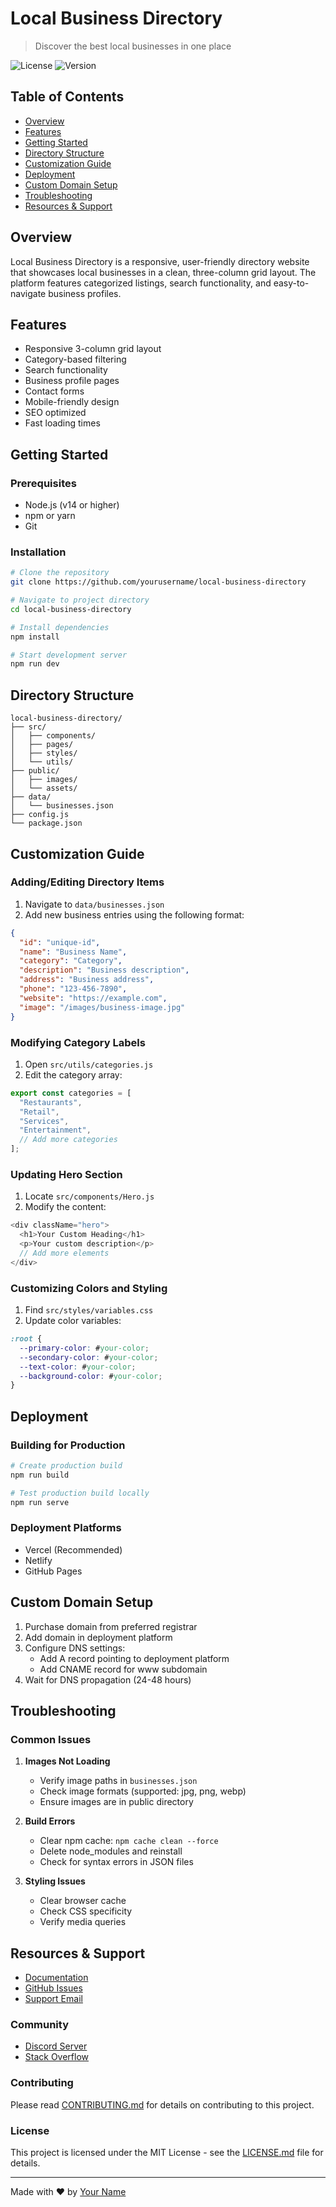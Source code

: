 # Local Business Directory

> Discover the best local businesses in one place

![License](https://img.shields.io/badge/license-MIT-blue.svg)
![Version](https://img.shields.io/badge/version-1.0.0-green.svg)

## Table of Contents
- [Overview](#overview)
- [Features](#features)
- [Getting Started](#getting-started)
- [Directory Structure](#directory-structure)
- [Customization Guide](#customization-guide)
- [Deployment](#deployment)
- [Custom Domain Setup](#custom-domain-setup)
- [Troubleshooting](#troubleshooting)
- [Resources & Support](#resources--support)

## Overview

Local Business Directory is a responsive, user-friendly directory website that showcases local businesses in a clean, three-column grid layout. The platform features categorized listings, search functionality, and easy-to-navigate business profiles.

## Features

- Responsive 3-column grid layout
- Category-based filtering
- Search functionality
- Business profile pages
- Contact forms
- Mobile-friendly design
- SEO optimized
- Fast loading times

## Getting Started

### Prerequisites
- Node.js (v14 or higher)
- npm or yarn
- Git

### Installation

```bash
# Clone the repository
git clone https://github.com/yourusername/local-business-directory

# Navigate to project directory
cd local-business-directory

# Install dependencies
npm install

# Start development server
npm run dev
```

## Directory Structure

```
local-business-directory/
├── src/
│   ├── components/
│   ├── pages/
│   ├── styles/
│   └── utils/
├── public/
│   ├── images/
│   └── assets/
├── data/
│   └── businesses.json
├── config.js
└── package.json
```

## Customization Guide

### Adding/Editing Directory Items

1. Navigate to `data/businesses.json`
2. Add new business entries using the following format:

```json
{
  "id": "unique-id",
  "name": "Business Name",
  "category": "Category",
  "description": "Business description",
  "address": "Business address",
  "phone": "123-456-7890",
  "website": "https://example.com",
  "image": "/images/business-image.jpg"
}
```

### Modifying Category Labels

1. Open `src/utils/categories.js`
2. Edit the category array:

```javascript
export const categories = [
  "Restaurants",
  "Retail",
  "Services",
  "Entertainment",
  // Add more categories
];
```

### Updating Hero Section

1. Locate `src/components/Hero.js`
2. Modify the content:

```javascript
<div className="hero">
  <h1>Your Custom Heading</h1>
  <p>Your custom description</p>
  // Add more elements
</div>
```

### Customizing Colors and Styling

1. Find `src/styles/variables.css`
2. Update color variables:

```css
:root {
  --primary-color: #your-color;
  --secondary-color: #your-color;
  --text-color: #your-color;
  --background-color: #your-color;
}
```

## Deployment

### Building for Production

```bash
# Create production build
npm run build

# Test production build locally
npm run serve
```

### Deployment Platforms

- Vercel (Recommended)
- Netlify
- GitHub Pages

## Custom Domain Setup

1. Purchase domain from preferred registrar
2. Add domain in deployment platform
3. Configure DNS settings:
   - Add A record pointing to deployment platform
   - Add CNAME record for www subdomain
4. Wait for DNS propagation (24-48 hours)

## Troubleshooting

### Common Issues

1. **Images Not Loading**
   - Verify image paths in `businesses.json`
   - Check image formats (supported: jpg, png, webp)
   - Ensure images are in public directory

2. **Build Errors**
   - Clear npm cache: `npm cache clean --force`
   - Delete node_modules and reinstall
   - Check for syntax errors in JSON files

3. **Styling Issues**
   - Clear browser cache
   - Check CSS specificity
   - Verify media queries

## Resources & Support

- [Documentation](https://docs.example.com)
- [GitHub Issues](https://github.com/yourusername/local-business-directory/issues)
- [Support Email](mailto:support@example.com)

### Community
- [Discord Server](https://discord.gg/example)
- [Stack Overflow](https://stackoverflow.com/questions/tagged/local-business-directory)

### Contributing
Please read [CONTRIBUTING.md](CONTRIBUTING.md) for details on contributing to this project.

### License
This project is licensed under the MIT License - see the [LICENSE.md](LICENSE.md) file for details.

---

Made with ❤️ by [Your Name](https://github.com/yourusername)